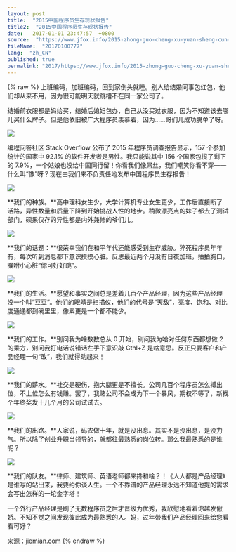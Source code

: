 ```yaml
---
layout: post
title:  "2015中国程序员生存现状报告"
title2:  "2015中国程序员生存现状报告"
date:   2017-01-01 23:47:57  +0800
source:  "https://www.jfox.info/2015-zhong-guo-cheng-xu-yuan-sheng-cun-xian-zhuang-bao-gao.html"
fileName:  "20170100777"
lang:  "zh_CN"
published: true
permalink: "2017/https://www.jfox.info/2015-zhong-guo-cheng-xu-yuan-sheng-cun-xian-zhuang-bao-gao.html"
---
```

{% raw %}
上班编码，加班编码，回到家倒头就睡。别人给结婚同事包红包，他们却从来不用，因为很可能明天就跳槽不在同一家公司了。

结婚前衣服都是妈给买，结婚后媳妇包办，自己从没买过衣服，因为不知道该去哪儿买什么牌子。但是他依旧被广大程序员羡慕着，因为……哥们儿成功脱单了呀。

![](/wp-content/uploads/2015/06/7824caf05375a2205ac1278e2fd116fa.jpg.png)

编程问答社区 Stack Overflow 公布了 2015 年程序员调查报告显示，157 个参加统计的国家中 92.1% 的软件开发者是男性。我只能说其中 156 个国家包揽了剩下的 7.9%，一个姑娘也没给中国同行留！你看我们像屌丝，我们嘲笑你看不穿——什么叫“像”呀？现在由我们来不负责任地发布中国程序员生存报告！

![](/wp-content/uploads/2015/06/19c854139fafeba81f5914abd720e706.jpg.png)

**我们的种族。**高中理科女生少，大学计算机专业女生更少，工作后直接断了活路，异性数量和质量下降到开始挑战人性的地步。稍微漂亮点的妹子都去了测试部门，硕果仅存的异性都是内外兼修的爷们儿。

![](/wp-content/uploads/2015/06/f5da5f2373be81fd6f110c70cec9fcac.jpg.png)

**我们的话题：**很荣幸我们在和平年代还能感受到生存威胁。猝死程序员年年有，每次听到消息都下意识摸摸心脏。反思最近两个月没有日夜加班，拍拍胸口，嘱咐小心脏“你可好好跳”。

![](/wp-content/uploads/2015/06/d1054950e8100c0c08b203c7a078d829.jpg.png)

**我们的生活。**愿望和事实之间总是差着几百个产品经理，因为这些产品经理没一个叫“豆豆”。他们的眼睛是扫描仪，他们的代号是“天敌”，亮度、饱和、对比度通通都到碗里里，像素更是一个都不能少。

![](/wp-content/uploads/2015/06/56ff132ea5427370702a767943384f20.jpg.png)

**我们的工作。**别问我为啥数数总从 0 开始，别问我为哈对任何东西都想做 2 的乘方，别问我打电话说错话左手下意识敲 Cthl+Z 是啥意思。反正只要客户和产品经理一句“改”，我们就得动起来！

![](/wp-content/uploads/2015/06/30e84b17e1c5a7e60db9e046c5d40360.jpg.png)

**我们的薪水。**社交是硬伤，抱大腿更是不擅长。公司几百个程序员怎么搏出位，不上位怎么有钱赚。罢了，我赌公司不会成为下一个暴风，期权不等了，新找个年终奖发十几个月的公司试试去。

![](/wp-content/uploads/2015/06/d87cd824338133b9658a44140a13cd2e.jpg.png)

**我们的出路。**人家说，码农做十年，就是没出息。其实不是没出息，是没力气。所以除了创业升职当领导的，就都往最熟悉的岗位转。那么我最熟悉的是谁呢？

![](/wp-content/uploads/2015/06/7715c7d4d79edb8cf8c08a7f75ef8432.jpg.png)

**我们的队友。**律师、建筑师、英语老师都来搀和啥？！《人人都是产品经理》是谁写的站出来，我要约你谈人生。一个不靠谱的产品经理永远不知道他提的需求会写出怎样的一坨金字塔！

一个外行产品经理是刷了无数程序员之后才晋级为优秀，我欣慰地看着你越发傲娇。不知不觉之间发现彼此成为最熟悉的人。妈，过年带我们产品经理回来给您看看可好？

来源：[jiemian.com](/url.php?_src=&amp;isencode=1&amp;content=dGltZT0xNDM0OTgzMDM5OTM2JnVybD1odHRwJTNBJTJGJTJGd3d3LmppZW1pYW4uY29tJTJGYXJ0aWNsZSUyRjMwODI5My5odG1s)
{% endraw %}

